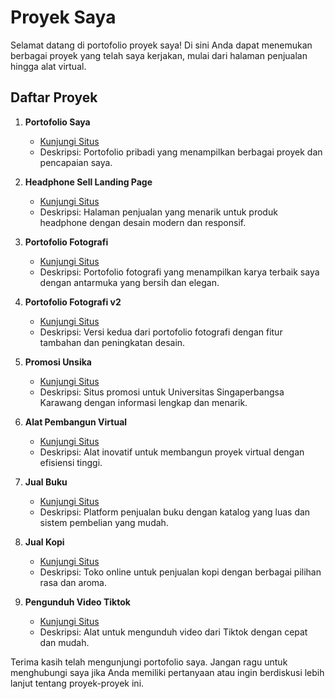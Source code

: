 # Proyek Saya

Selamat datang di portofolio proyek saya! Di sini Anda dapat menemukan berbagai proyek yang telah saya kerjakan, mulai dari halaman penjualan hingga alat virtual.

## Daftar Proyek

1. **Portofolio Saya**
   - [Kunjungi Situs](https://portofolio-saya-black.vercel.app/)
   - Deskripsi: Portofolio pribadi yang menampilkan berbagai proyek dan pencapaian saya.

2. **Headphone Sell Landing Page**
   - [Kunjungi Situs](https://ajosh-headphone.vercel.app/)
   - Deskripsi: Halaman penjualan yang menarik untuk produk headphone dengan desain modern dan responsif.

3. **Portofolio Fotografi**
   - [Kunjungi Situs](https://photo-nextjs.vercel.app/)
   - Deskripsi: Portofolio fotografi yang menampilkan karya terbaik saya dengan antarmuka yang bersih dan elegan.

4. **Portofolio Fotografi v2**
   - [Kunjungi Situs](https://photograpy-ajosh-nextjs.vercel.app/)
   - Deskripsi: Versi kedua dari portofolio fotografi dengan fitur tambahan dan peningkatan desain.

5. **Promosi Unsika**
   - [Kunjungi Situs](https://promotion-unsika.vercel.app/)
   - Deskripsi: Situs promosi untuk Universitas Singaperbangsa Karawang dengan informasi lengkap dan menarik.

6. **Alat Pembangun Virtual**
   - [Kunjungi Situs](https://my-seven-kappa.vercel.app/)
   - Deskripsi: Alat inovatif untuk membangun proyek virtual dengan efisiensi tinggi.

7. **Jual Buku**
   - [Kunjungi Situs](https://buku-five.vercel.app/)
   - Deskripsi: Platform penjualan buku dengan katalog yang luas dan sistem pembelian yang mudah.

8. **Jual Kopi**
   - [Kunjungi Situs](https://coffe-shop-ashy-eight.vercel.app/)
   - Deskripsi: Toko online untuk penjualan kopi dengan berbagai pilihan rasa dan aroma.

9. **Pengunduh Video Tiktok**
   - [Kunjungi Situs](https://ajosh-tiktok-downloader.vercel.app/)
   - Deskripsi: Alat untuk mengunduh video dari Tiktok dengan cepat dan mudah.

Terima kasih telah mengunjungi portofolio saya. Jangan ragu untuk menghubungi saya jika Anda memiliki pertanyaan atau ingin berdiskusi lebih lanjut tentang proyek-proyek ini.

